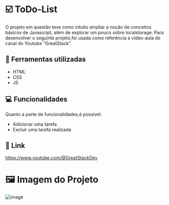 # ☑️ ToDo-List
O projeto em questão teve como intuito ampliar a noção de conceitos básicos de Javascript, além de explorar um pouco sobre localstorage. Para desenvolver o seguinte projeto,foi usada como referência a vídeo-aula do canal do Youtube "GreatStack".

## :hammer: Ferramentas utilizadas
- HTML
- CSS
- JS
  
## :computer: Funcionalidades 
Quanto a parte de funcionalidades,é possível:
- Adicionar uma tarefa
- Excluir uma tarefa realizada

## 🔗 Link
https://www.youtube.com/@GreatStackDev

# 🖼️ Imagem do Projeto
![image](https://github.com/TayluanSantos/todo-list/assets/86802708/d89681c5-f292-4468-ade5-6b7b9a2b9f5b)

